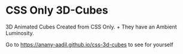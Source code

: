# CSS Only 3D-Cubes
3D Animated Cubes Created from CSS Only. + They have an Ambient Luminosity.

Go to https://anany-aadil.github.io/css-3d-cubes to see for yourself
